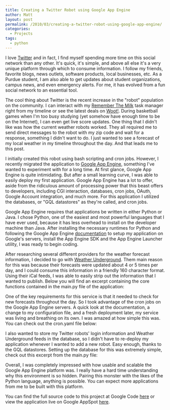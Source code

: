 ```yaml
---
title: Creating a Twitter Robot using Google App Engine
author: Matt
layout: post
permalink: /2010/03/creating-a-twitter-robot-using-google-app-engine/
categories:
  - Projects
tags:
  - python
---
```


I love [Twitter][1] and in fact, I find myself spending more time on this social network than any other. It's quick, it's simple, and above all else it's a very unique platform through which to consume information. I follow my friends, favorite blogs, news outlets, software products, local businesses, etc. As a Purdue student, I am also able to get updates about student organizations, campus news, and even emergency alerts. For me, it has evolved from a fun social network to an essential tool.

 [1]: http://www.twitter.com/

The cool thing about Twitter is the recent increase in the "robot" population on the community. I can interact with my [Remember The Milk][2] task manager right from my timeline or see the latest deals on [Woot!][3]. During basketball games when I'm too busy studying (yet somehow have enough time to be on the Internet), I can even get live score updates. One thing that I didn't like was how the current weather robots worked. They all required me to send direct messages to the robot with my zip code and wait for a response, something I didn't want to do. I just wanted to see a forecast of my local weather in my timeline throughout the day. And that leads me to this post.

 [2]: http://www.rememberthemilk.com/
 [3]: http://www.woot.com/

I initially created this robot using bash scripting and cron jobs. However, I recently migrated the application to [Google App Engine][4], something I've wanted to experiment with for a long time. At first glance, Google App Engine is quite intimidating. But after a small learning curve, I was able to easily deploy my first application. Google App Engine has a lot to offer, aside from the ridiculous amount of processing power that this beast offers to developers, including CGI interaction, databases, cron jobs, OAuth, Google Account integration, and much more. For this application I utilized the databases, or "GQL datastores" as they're called, and cron jobs.

 [4]: http://appengine.google.com/

Google App Engine requires that applications be written in either Python or Java. I chose Python, one of the easiest and most powerful languages that I have ever used, because it has less overhead to install on the developer machine than Java. After installing the necessary runtimes for Python and following the Google App Engine [documentation][5] to setup my application on Google's servers, install the App Engine SDK and the App Engine Launcher utility, I was ready to begin coding.

 [5]: http://code.google.com/appengine/docs/python/overview.html

After researching several different providers for the weather forecast information, I decided to go with [Weather Underground][6]. Them main reason for this was because their forecasts were updated about 4 or 5 times per day, and I could consume this information in a friendly 160 character format. Using their iCal feeds, I was able to easily strip out the information that I wanted to publish. Below you will find an excerpt containing the core functions contained in the main.py file of the application:

 [6]: http://www.wunderground.com/

<script src="https://gist.github.com/mbmccormick/1273130.js"> </script>

One of the key requirements for this service is that it needed to check for new forecasts throughout the day. So I took advantage of the cron jobs on the Google App Engine servers. A quick look at the documentation, a change to my configuration file, and a fresh deployment later, my service was living and breathing on its own. I was amazed at how simple this was. You can check out the cron.yaml file below:

<script src="https://gist.github.com/mbmccormick/1273131.js"> </script>

I also wanted to store my Twitter robots' login information and Weather Underground feeds in the database, so I didn't have to re-deploy my application whenever I wanted to add a new robot. Easy enough, thanks to the GQL datastores. Setting up the database for this was extremely simple, check out this excerpt from the main.py file:

<script src="https://gist.github.com/mbmccormick/1273132.js"> </script>

Overall, I was completely impressed with how usable and scalable the Google App Engine platform was. I really have a hard time understanding why this environment is so hidden. Pairing this monster with the likes of the Python language, anything is possible. You can expect more applications from me to be built with this platform.

You can find the full source code to this project at Google Code [here][7] or view the application live on Google AppSpot [here][8].

 [7]: http://code.google.com/p/tweatherbot
 [8]: http://tweatherbot.appspot.com/
